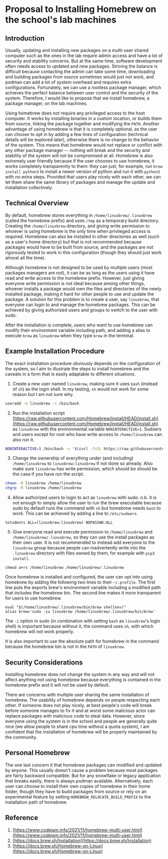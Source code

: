 # Proposal to Installing Homebrew on the school's lab machines

## Introduction 
Usually, updating and installing new packages on a multi-user shared computer such as the ones in the lab require admin access and have a lot of security and stability concerns. But at the same time, software development often needs access to updated and new packages. Striving the balance is difficult because contacting the admin can take some time, downloading and building packages from source sometimes would just not work, and podman can add a lot of system overhead and requires extra configurations. Fortunately, we can use a rootless package manager, which achieves the perfect balance between user control and the security of the system. Therefore, I would like to propose that we install homebrew, a package manager, on the lab machines. 

Using homebrew does not require any privileged access to the host computer. It works by installing binaries in a custom location, or builds them from source, linking the package together and modifying the `PATH`. Another advantage of using homebrew is that it is completely optional, as the user can choose to opt in by adding a few lines of configuration (technical details will be explored later), otherwise there is no change to the behavior of the system. This means that homebrew would not replace or conflict with any other package manager -- nothing will break and the security and stability of the system will not be compromised at all. Homebrew is also extremely user friendly because if the user chooses to use homebrew, it works completely transparently to them: they can just, for example, run `brew install python3` to install a newer version of python and run it with `python3` with no extra steps. Provided that users play nicely with each other, we can let them share the same library of packages and manage the update and installation collectively.

## Technical Overview

By default, homebrew stores everything in `/home/linuxbrew/.linuxbrew` (called the homebrew prefix) and uses `/tmp` as a temporary build directory. Creating the `/home/linuxbrew` directory, and giving write permission to whoever is using homebrew is the only time when privileged access is required. Homebrew can also be installed in other directories as well (such as a user's home directory) but that is not recommended because packages would have to be built from source, and the packages are not rigorously tested to work in this configuration (though they should just work almost all the time). 

Although homebrew is not designed to be used by multiple users (most packages managers are not), it can be as long as the users using it have read and write access to the homebrew prefix. However, just giving everyone write permission is not ideal because among other things, whoever installs a package would own the files and directories of the newly installed package, making it hard for other people to use and update the package. A solution for this problem is to create a user, say `linuxbrew`, that everyone can login to and manage the homebrew packages. This can be achieved by giving authorized users and groups to switch to the user with sudo. 

After the installation is complete, users who want to use homebrew can modify their environment variable including path, and adding a alias to execute `brew` as `linuxbrew` when they type `brew` in the terminal. 

## Example Installation Procedure

The exact installation procedure obviously depends on the configuration of the system, so I aim to illustrate the steps to install homebrew and the caveats in a form that is easily adaptable to different situations. 

1. Create a new user named `linuxbrew`, making sure it uses `bash` (instead of `sh`) as the login shell. In my testing, `sh` would not work for some reason but I am not sure why. 

```bash
useradd -m linuxbrew -s /bin/bash
```

2. Run the installation script [https://raw.githubusercontent.com/Homebrew/install/HEAD/install.sh](https://raw.githubusercontent.com/Homebrew/install/HEAD/install.sh) as `linuxbrew` with the environmental variable `NONINTERACTIVE=1`. Sudoers and users except for root who have write access to `/home/linuxbrew` can also run it. 

```bash
NONINTERACTIVE=1 /bin/bash -c "$(curl -fsSL https://raw.githubusercontent.com/Homebrew/install/HEAD/install.sh)"
```

3. Change the ownership of everything under (and including) `/home/linuxbrew` to `linuxbrew:linuxbrew` if not done so already. Also make sure `linuxbrew` has write permission, which should be should be the case if you have run the script.

```bash 
chown -R linuxbrew /home/linuxbrew
chgrp -R linuxbrew /home/linuxbrew
```

4. Allow authorized users to login to act as `linuxbrew` with sudo. n.b. it is not enough to simply allow the user to run the brew executable because sudo by default runs the command with `sh` but homebrew needs `bash` to work. This can be achieved by adding a line to `/etc/sudoers`.

```
%students ALL=(linuxbrew:linuxbrew) NOPASSWD:ALL
```

5. Give everyone read and execute permission to `/home/linuxbrew` and `/home/linuxbrew/.linuxbrew`, so they can use the install packages as their own user. It is not recommended to instead add everyone to the `linuxbrew` group because people can inadvertently write into the `.linuxbrew` directory with files owned by them, for example with `pip3 install`. 

```
chmod a+rx /home/linuxbrew /home/linuxbrew/.linuxbrew
```

Once homebrew is installed and configured, the user can opt into using homebrew by adding the following two lines to their `~/.profile`. The first line puts the exports brew's environment variable including a modified path that includes the homebrew bin. The second line makes it more transparent for users to use homebrew. 

```
eval "$(/home/linuxbrew/.linuxbrew/bin/brew shellenv)"
alias brew='sudo -iu linuxbrew /home/linuxbrew/.linuxbrew/bin/brew'
```

The `-i` option in sudo (in combination with setting `bash` as `linuxbrew`'s login shell) is important because without it, the command uses `sh`, with which homebrew will not work properly.

It is also important to use the absolute path for homebrew in the command because the homebrew bin is not in the `PATH` of `linuxbrew`.

## Security Considerations

Installing homebrew does not change the system in any way and will not affect anything not using homebrew because everything is contained in the homebrew prefix and it will not be used by default. 

There are concerns with multiple user sharing the same installation of homebrew. The usability of homebrew depends on people respecting each other. If someone does not play nicely, at best people's code will break before someone manages to fix it and at worst some malicious actor can replace packages with malicious code to steal data. However, since everyone using the system is in the school and people are generally quite nice (we allow people to share cpu time without a quota system), I am confident that the installation of homebrew will be properly maintained by the community. 

## Personal Homebrew 

The one last concern it that homebrew packages can modified and updated by anyone. This usually doesn't cause a problem because most packages are fairly backward compatible. But for any snowflake or legacy application that breaks easily, there is always podman available. Alternatively, each user can choose to install their own copies of homebrew in their home folder, though they have to build packages from source or rely on an experimental feature by setting `HOMEBREW_RELOCATE_BUILD_PREFIX` to the installation path of homebrew. 

## Reference
1. [https://www.codejam.info/2021/11/homebrew-multi-user.html](https://www.codejam.info/2021/11/homebrew-multi-user.html)
2. [https://docs.brew.sh/Installation](https://docs.brew.sh/Installation)
3. [https://docs.brew.sh/Homebrew-on-Linux](https://docs.brew.sh/Homebrew-on-Linux)